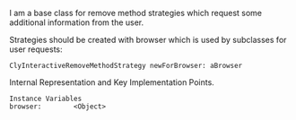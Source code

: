 I am a base class for remove method strategies which request some additional information from the user.

Strategies should be created with browser which is used by subclasses for user requests: 

	ClyInteractiveRemoveMethodStrategy newForBrowser: aBrowser
 
Internal Representation and Key Implementation Points.

    Instance Variables
	browser:		<Object>